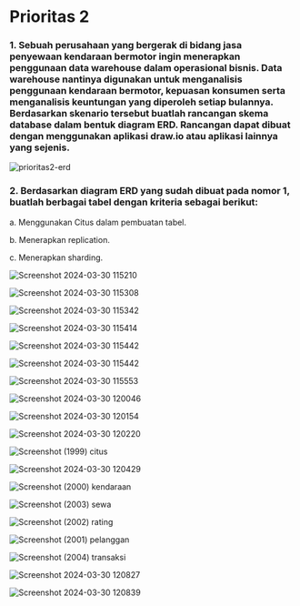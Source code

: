 # Prioritas 2

### 1. Sebuah perusahaan yang bergerak di bidang jasa penyewaan kendaraan bermotor ingin menerapkan penggunaan data warehouse dalam operasional bisnis. Data warehouse nantinya digunakan untuk menganalisis penggunaan kendaraan bermotor, kepuasan konsumen serta menganalisis keuntungan yang diperoleh setiap bulannya. Berdasarkan skenario tersebut buatlah rancangan skema database dalam bentuk diagram ERD. Rancangan dapat dibuat dengan menggunakan aplikasi draw.io atau aplikasi lainnya yang sejenis.

![prioritas2-erd](https://github.com/putridia/de_putri-dia-lestari/assets/120665019/f2eabd8d-867e-4a9c-b8fc-48aafa9d39ef)

### 2. Berdasarkan diagram ERD yang sudah dibuat pada nomor 1, buatlah berbagai tabel dengan kriteria sebagai berikut:
  a. Menggunakan Citus dalam pembuatan tabel.
  
  b. Menerapkan replication.
  
  c. Menerapkan sharding.
  

![Screenshot 2024-03-30 115210](https://github.com/putridia/de_putri-dia-lestari/assets/120665019/1c53f3f0-2e5b-41a2-a63d-be2c9e1b54e1)

![Screenshot 2024-03-30 115308](https://github.com/putridia/de_putri-dia-lestari/assets/120665019/04df294f-acd4-4b47-b999-69bc9ab08ea8)

![Screenshot 2024-03-30 115342](https://github.com/putridia/de_putri-dia-lestari/assets/120665019/b91cca78-6eb0-4eb1-a8de-692aa85a879b)

![Screenshot 2024-03-30 115414](https://github.com/putridia/de_putri-dia-lestari/assets/120665019/07e6c7d7-5282-481b-a767-ff50a6b00f1b)

![Screenshot 2024-03-30 115442](https://github.com/putridia/de_putri-dia-lestari/assets/120665019/8d7c3797-4b8a-4b49-84b2-8d8a0746c68f)

![Screenshot 2024-03-30 115442](https://github.com/putridia/de_putri-dia-lestari/assets/120665019/33a4d229-1a28-40af-a554-2e04689aba50)

![Screenshot 2024-03-30 115553](https://github.com/putridia/de_putri-dia-lestari/assets/120665019/9588a97f-40e9-4ea3-abf5-83d8373ca071)

![Screenshot 2024-03-30 120046](https://github.com/putridia/de_putri-dia-lestari/assets/120665019/51237d90-135d-42ae-81db-b4e016294469)

![Screenshot 2024-03-30 120154](https://github.com/putridia/de_putri-dia-lestari/assets/120665019/e5ef8dcc-b52e-493d-add5-bf7999ef2bcc)

![Screenshot 2024-03-30 120220](https://github.com/putridia/de_putri-dia-lestari/assets/120665019/0b2fc5be-865b-4439-a7ea-140f7cd819b0)

![Screenshot (1999) citus](https://github.com/putridia/de_putri-dia-lestari/assets/120665019/4784ad71-1c54-4bf2-83c1-98ccb7132224)

![Screenshot 2024-03-30 120429](https://github.com/putridia/de_putri-dia-lestari/assets/120665019/db4331a2-dc95-4c4f-92b1-b4f1de830240)

![Screenshot (2000) kendaraan](https://github.com/putridia/de_putri-dia-lestari/assets/120665019/ec690681-73ac-45d1-9363-265d087bc28c)

![Screenshot (2003) sewa](https://github.com/putridia/de_putri-dia-lestari/assets/120665019/fe6a2958-9ee2-4a1e-83a6-77dacbdd9707)

![Screenshot (2002) rating](https://github.com/putridia/de_putri-dia-lestari/assets/120665019/4d0722e6-c4b4-4b76-bd46-f97de30097a3)

![Screenshot (2001) pelanggan](https://github.com/putridia/de_putri-dia-lestari/assets/120665019/2c96fa2b-55f6-440d-a17e-3937a97e10c7)

![Screenshot (2004) transaksi](https://github.com/putridia/de_putri-dia-lestari/assets/120665019/ebba7315-f9fa-4ca3-b682-a787a7219396)

![Screenshot 2024-03-30 120827](https://github.com/putridia/de_putri-dia-lestari/assets/120665019/a2957967-f9d2-4f30-bd02-953fe710098d)

![Screenshot 2024-03-30 120839](https://github.com/putridia/de_putri-dia-lestari/assets/120665019/19de7de8-dd5a-4cef-bee2-ba123c376bc5)
